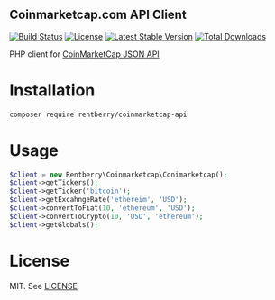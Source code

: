 Coinmarketcap.com API Client
---
[![Build Status](https://img.shields.io/travis/Rentberry/coinmarketcap-api-php.svg?style=flat-square)](https://travis-ci.org/Rentberry/coinmarketcap-api-php)
[![License](https://img.shields.io/packagist/l/rentberry/coinmarketcap-api.svg?style=flat-square)](https://packagist.org/packages/rentberry/coinmarketcap-api)
[![Latest Stable Version](https://img.shields.io/packagist/v/rentberry/coinmarketcap-api.svg?style=flat-square)](https://packagist.org/packages/rentberry/coinmarketcap-api)
[![Total Downloads](https://img.shields.io/packagist/dt/rentberry/coinmarketcap-api.svg?style=flat-square)](https://packagist.org/packages/rentberry/coinmarketcap-api)

PHP client for [CoinMarketCap JSON API](https://coinmarketcap.com/api/) 

# Installation
```bash
composer require rentberry/coinmarketcap-api
```

# Usage
```php
$client = new Rentberry\Coinmarketcap\Conimarketcap();
$client->getTickers();
$client->getTicker('bitcoin');
$client->getExcahngeRate('ethereim', 'USD');
$client->convertToFiat(10, 'ethereum', 'USD');
$client->convertToCrypto(10, 'USD', 'ethereum');
$client->getGlobals();
```

# License
MIT. See [LICENSE](https://github.com/rentberry/coinmarketcap-api-php/blob/master/LICENSE)
